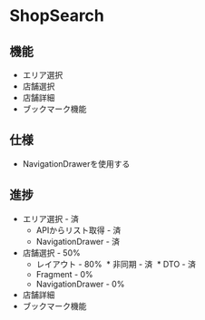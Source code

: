 # ShopSearch

## 機能
* エリア選択
* 店舗選択
* 店舗詳細
* ブックマーク機能

## 仕様
* NavigationDrawerを使用する

## 進捗
* エリア選択 - 済
  * APIからリスト取得 - 済
  * NavigationDrawer - 済
* 店舗選択 - 50%
  * レイアウト - 80%
  * 非同期 - 済
  * DTO - 済
  * Fragment - 0%
  * NavigationDrawer - 0%
* 店舗詳細
* ブックマーク機能
